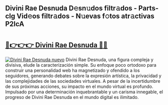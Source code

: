 ## Divini Rae Desnuda D𝚎sn𝚞dos filtr𝚊dos - Parts-clg Vid𝚎os filtr𝚊dos - N𝚞evas f𝚘tos atr𝚊ctivas P2lcA

# <h2><a href="http://mb3spa.tromn.icu/?c=Divini+Rae+Desnuda">🔗👉👉👉 Divini Rae Desnuda 🔗🔗</a></h2>

[![Divini Rae Desnuda nuevo](https://i.imgur.com/pEAQMta.gif)](http://mb3spa.tromn.icu/?c=Divini+Rae+Desnuda)
Divini Rae Desnuda, una figura compleja y divisiva, elude la caracterización simple. Su enfoque poco ortodoxo para construir una personalidad web ha magnetizado y ofendido a los seguidores, generando debates sobre la expresión artística, la privacidad y las complejidades de las sociedades virtuales. A pesar de la incertidumbre de sus próximas acciones, su impacto en el mundo virtual es profundo. Impulsado por una determinación inquebrantable y un carisma innegable, el progreso de Divini Rae Desnuda en el mundo digital es ilimitado.
